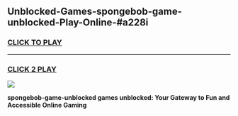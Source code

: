 
## Unblocked-Games-spongebob-game-unblocked-Play-Online-#a228i
<h3>
<a href="https://premium.freeplayer.one?title=spongebob-game-unblocked&ref=27F">CLICK TO PLAY</a></h3>
<hr>

<h3>
<a href="https://premium.freeplayer.one?title=spongebob-game-unblocked&ref=27F">CLICK 2 PLAY</a>
  
</h3>

<a href="https://premium.freeplayer.one?title=spongebob-game-unblocked&ref=27F"><img src="https://clearcache.store/games.png"></a>


**spongebob-game-unblocked games unblocked: Your Gateway to Fun and Accessible Online Gaming**
